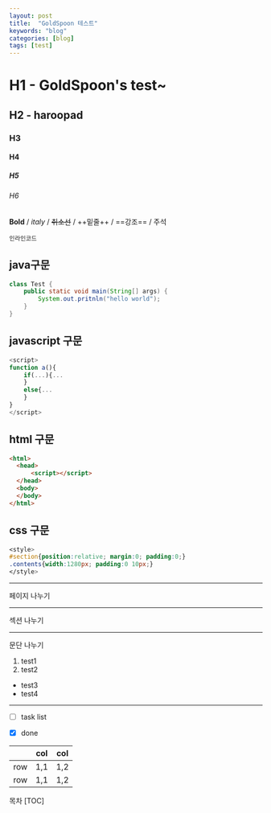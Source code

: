 ```yaml
---
layout: post
title:  "GoldSpoon 테스트"
keywords: "blog"
categories: [blog]
tags: [test]
---
```


# H1 - GoldSpoon's test~
## H2 - haroopad
### H3
#### H4
##### H5
###### H6

**Bold** / *italy* / ~~취소선~~ / ++밑줄++ / ==강조== / 주석 <!--주석-->

`인라인코드`

## java구문
```java
class Test {
    public static void main(String[] args) {
        System.out.pritnln("hello world");
    }
}
```

## javascript 구문
```javascript
<script>
function a(){
	if(...){...
    }
    else{...
    }
}
</script>
```

## html 구문
```html
<html>
  <head>
      <script></script>
  </head>
  <body>
  </body>
</html>
```

## css 구문
```css
<style>
#section{position:relative; margin:0; padding:0;}
.contents{width:1280px; padding:0 10px;}
</style>
```

***
페이지 나누기
- - -
섹션 나누기
_ _ _
문단 나누기

1. test1
2. test2

- test3
- test4

_ _ _
- [ ] task list
- [x] done


| 	 	   |   col  |   col  |
|--------|--------|--------|
|   row  |  1,1   |  1,2   |
|   row  |  1,1   |  1,2   |


목차
[TOC]
